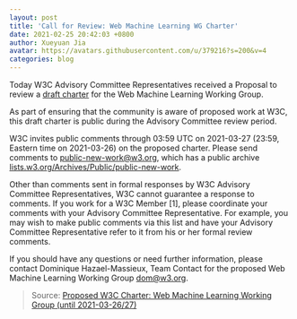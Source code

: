 ```yaml
---
layout: post
title: 'Call for Review: Web Machine Learning WG Charter'
date: 2021-02-25 20:42:03 +0800
author: Xueyuan Jia
avatar: https://avatars.githubusercontent.com/u/379216?s=200&v=4
categories: blog
---
```


Today W3C Advisory Committee Representatives received a Proposal
to review a [draft charter](https://www.w3.org/2021/02/proposed-machine-learning-charter.html) for the Web Machine Learning Working Group.

As part of ensuring that the community is aware of proposed work
at W3C, this draft charter is public during the Advisory
Committee review period.

W3C invites public comments through 03:59 UTC on 2021-03-27
(23:59, Eastern time on 2021-03-26) on the proposed charter.
Please send comments to public-new-work@w3.org, which has a public archive [lists.w3.org/Archives/Public/public-new-work](http://lists.w3.org/Archives/Public/public-new-work/).

Other than comments sent in formal responses by W3C Advisory
Committee Representatives, W3C cannot guarantee a response to
comments. If you work for a W3C Member [1], please coordinate
your comments with your Advisory Committee Representative. For
example, you may wish to make public comments via this list and
have your Advisory Committee Representative refer to it from his
or her formal review comments.

If you should have any questions or need further information, please
contact Dominique Hazael-Massieux, Team Contact for the proposed
Web Machine Learning Working Group <dom@w3.org>.

> Source: [Proposed W3C Charter: Web Machine Learning Working Group (until 2021-03-26/27)](https://lists.w3.org/Archives/Public/public-new-work/2021Feb/0007.html)

